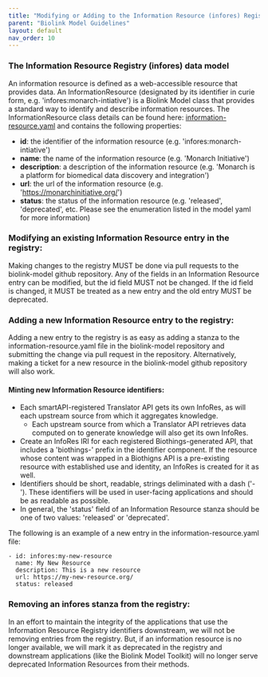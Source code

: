 ```yaml
---
title: "Modifying or Adding to the Information Resource (infores) Registry"
parent: "Biolink Model Guidelines"
layout: default
nav_order: 10
---
```


### The Information Resource Registry (infores) data model
An information resource is defined as a web-accessible resource that provides data. An InformationResource 
(designated by its identifier in curie form, e.g. 'infores:monarch-intiative') is a Biolink Model class that provides 
a standard way to identify and describe information resources. The InformationResource class details can be found here:
[information-resource.yaml](../../information-resource.yaml) and contains the following properties:
- **id**: the identifier of the information resource (e.g. 'infores:monarch-intiative')
- **name**: the name of the information resource (e.g. 'Monarch Initiative')
- **description**: a description of the information resource (e.g. 'Monarch is a platform for biomedical data discovery and integration')
- **url**: the url of the information resource (e.g. 'https://monarchinitiative.org/')
- **status**: the status of the information resource (e.g. 'released', 'deprecated', etc.  Please see the enumeration listed 
in the model yaml for more information)


### Modifying an existing Information Resource entry in the registry:
Making changes to the registry MUST be done via pull requests to the biolink-model github repository.  Any of the 
fields in an Information Resource entry can be modified, but the id field MUST not be changed.  If the id field is
changed, it MUST be treated as a new entry and the old entry MUST be deprecated. 

### Adding a new Information Resource entry to the registry: 
Adding a new entry to the registry is as easy as adding a stanza to the information-resource.yaml file in the biolink-model
repository and submitting the change via pull request in the repository.  Alternatively, making a ticket for a new
resource in the biolink-model github repository will also work.  

#### Minting new Information Resource identifiers:

- Each smartAPI-registered Translator API gets its own InfoRes, as will each upstream source from which it aggregates knowledge.
  - Each upstream source from which a Translator API retrieves data computed on to generate knowledge will also get its own InfoRes.
- Create an InfoRes IRI for each registered Biothings-generated API, that includes a 'biothings-' prefix in the identifier component. 
If the resource whose content was wrapped in a Biothigns API is a pre-existing resource with established use and identity, an 
InfoRes is created for it as well.
- Identifiers should be short, readable, strings deliminated with a dash ('-').  These identifiers will be used 
in user-facing applications and should be as readable as possible.
- In general, the 'status' field of an Information Resource stanza should be one of two values: 'released' or 'deprecated'.

The following is an example of a new entry in the
information-resource.yaml file:
```
- id: infores:my-new-resource
  name: My New Resource
  description: This is a new resource
  url: https://my-new-resource.org/
  status: released
```

### Removing an infores stanza from the registry:
In an effort to maintain the integrity of the applications that use the Information Resource Registry identifiers downstream, 
we will not be removing entries from the registry.  But, if an information resource is no longer available, we will
mark it as deprecated in the registry and downstream applications (like the Biolink Model Toolkit) will no longer
serve deprecated Information Resources from their methods.  
